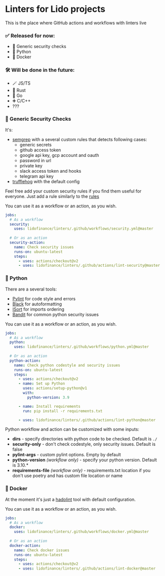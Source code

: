 # Linters for Lido projects

This is the place where GitHub actions and workflows with linters live

### ✅ Released for now:

- 👮 Generic security checks
- 🐍 Python
- 🐳 Docker

### 🛠 Will be done in the future:

- 🪄 JS/TS
- 🦀 Rust
- 🐹 Go
- ➕ C/C++
- ???

### 👮 Generic Security Checks
It's:
- [semgrep](https://semgrep.dev) with a several custom rules that detects following cases:
  - generic secrets
  - github access token
  - google api key, gcp account and oauth
  - password in url
  - private key
  - slack access token and hooks
  - telegram api key
- [trufflehog](https://github.com/trufflesecurity/trufflehog) with the default config


Feel free add your custom security rules if you find them useful for everyone.
Just add a rule similarly to the [rules](.github/actions/lint-security/rules)

You can use it as a workflow or an action, as you wish.
```yaml
jobs:
  # As a workflow
  security:
    uses: lidofinance/linters/.github/workflows/security.yml@master
  
  # Or as an action
  security-action:
    name: Check security issues
    runs-on: ubuntu-latest
    steps:
      - uses: actions/checkout@v2
      - uses: lidofinance/linters/.github/actions/lint-security@master
```

### 🐍 Python
There are a several tools:
- [Pylint](http://pylint.pycqa.org) for code style and errors
- [Black](http://black.readthedocs.io) for autoformatting
- [ISort](https://github.com/PyCQA/isort) for imports ordering
- [Bandit](http://bandit.readthedocs.io) for common python security issues

You can use it as a workflow or an action, as you wish.
```yaml
jobs:
  # As a workflow
  python:
    uses: lidofinance/linters/.github/workflows/python.yml@master
  
  # Or as an action
  python-action:
    name: Check python codestyle and security issues
    runs-on: ubuntu-latest
    steps:
      - uses: actions/checkout@v2
      - name: Set up Python
        uses: actions/setup-python@v1
        with:
          python-version: 3.9

      - name: Install requirements
        run: pip install -r requirements.txt

      - uses: lidofinance/linters/.github/actions/lint-python@master
```

Python workflow and action can be customized with some inputs:
- **dirs** - specify directories with python code to be checked. Default is `./`
- **security-only** - don't check codestyle, only security issues. Default is false
- **pylint-args** - custom pylint options. Empty by default
- **python-version** _(workflow only)_ - specify your python version. Default is 3.10.*
- **requirements-file** _(workflow only)_ - requirements.txt location if you don't use poetry and has custom file location or name


### 🐳 Docker
At the moment it's just a [hadolint](https://github.com/hadolint/hadolint) tool with default configuration.

You can use it as a workflow or an action, as you wish.
```yaml
jobs:
  # As a workflow
  docker:
    uses: lidofinance/linters/.github/workflows/docker.yml@master
  
  # Or as an action
  docker-action:
    name: Check docker issues
    runs-on: ubuntu-latest
    steps:
      - uses: actions/checkout@v2
      - uses: lidofinance/linters/.github/actions/lint-docker@master
```

